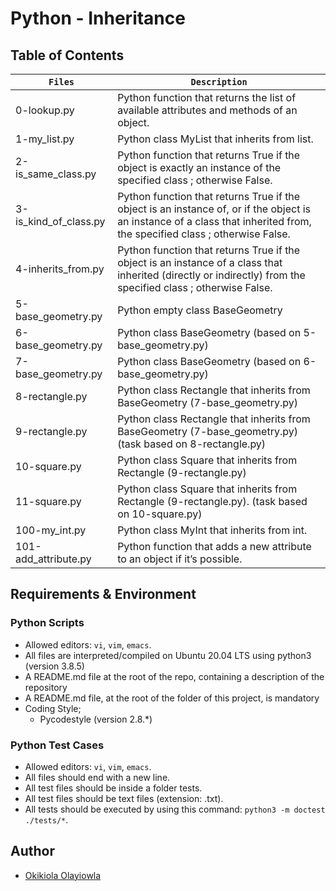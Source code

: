 # Python - Inheritance

## Table of Contents
| **`Files`** | **`Description`** |
| --- | --- |
| 0-lookup.py	| Python function that returns the list of available attributes and methods of an object. |
| 1-my_list.py	| Python class MyList that inherits from list. |
| 2-is_same_class.py	| Python function that returns True if the object is exactly an instance of the specified class ; otherwise False. |
| 3-is_kind_of_class.py	| Python function that returns True if the object is an instance of, or if the object is an instance of a class that inherited from, the specified class ; otherwise False. |
| 4-inherits_from.py	| Python function that returns True if the object is an instance of a class that inherited (directly or indirectly) from the specified class ; otherwise False. |
| 5-base_geometry.py	| Python empty class BaseGeometry |
| 6-base_geometry.py	| Python class BaseGeometry (based on 5-base_geometry.py) |
| 7-base_geometry.py	| Python class BaseGeometry (based on 6-base_geometry.py) |
| 8-rectangle.py	| Python class Rectangle that inherits from BaseGeometry (7-base_geometry.py) |
| 9-rectangle.py	| Python class Rectangle that inherits from BaseGeometry (7-base_geometry.py) (task based on 8-rectangle.py) |
| 10-square.py	| Python class Square that inherits from Rectangle (9-rectangle.py) |
| 11-square.py	| Python class Square that inherits from Rectangle (9-rectangle.py). (task based on 10-square.py) |
| 100-my_int.py	| Python class MyInt that inherits from int. |
| 101-add_attribute.py	| Python function that adds a new attribute to an object if it’s possible. |

## Requirements & Environment

### Python Scripts
- Allowed editors: `vi`, `vim`, `emacs`.
- All files are interpreted/compiled on Ubuntu 20.04 LTS using python3 (version 3.8.5)
- A README.md file at the root of the repo, containing a description of the repository
- A README.md file, at the root of the folder of this project, is mandatory
- Coding Style;
  - Pycodestyle (version 2.8.*)

###  Python Test Cases
- Allowed editors: `vi`, `vim`, `emacs`.
- All files should end with a new line.
- All test files should be inside a folder tests.
- All test files should be text files (extension: .txt).
- All tests should be executed by using this command: `python3 -m doctest ./tests/*`.

## Author
- [Okikiola Olayiowla](https://github.com/aloikiko)